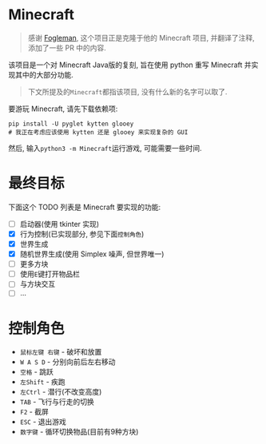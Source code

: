 # Minecraft
> 感谢 [Fogleman](https://github.com/fogleman/Minecraft), 这个项目正是克隆于他的 Minecraft 项目, 并翻译了注释, 
添加了一些 PR 中的内容.

该项目是一个对 Minecraft Java版的复刻, 旨在使用 python 重写 Minecraft 并实现其中的大部分功能.
> 下文所提及的`Minecraft`都指该项目, 没有什么新的名字可以取了.

要游玩 Minecraft, 请先下载依赖项:
```shell
pip install -U pyglet kytten glooey
# 我正在考虑应该使用 kytten 还是 glooey 来实现复杂的 GUI
```

然后, 输入`python3 -m Minecraft`运行游戏, 可能需要一些时间.

# 最终目标
下面这个 TODO 列表是 Minecraft 要实现的功能:

- [ ] 启动器(使用 tkinter 实现)
- [x] 行为控制(已实现部分, 参见下面`控制角色`)
- [x] 世界生成
- [x] 随机世界生成(使用 Simplex 噪声, 但世界唯一)
- [ ] 更多方块
- [ ] 使用`E`键打开物品栏
- [ ] 与方块交互
- [ ] ...

# 控制角色
- `鼠标左键 右键` - 破坏和放置
- `W A S D` - 分别向前后左右移动
- `空格` - 跳跃
- `左Shift` - 疾跑
- `左Ctrl` - 潜行(不改变高度)
- `TAB` - 飞行与行走的切换
- `F2` - 截屏
- `ESC` - 退出游戏
- `数字键` - 循环切换物品(目前有9种方块)
